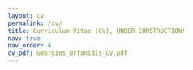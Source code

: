 ```yaml
---
layout: cv
permalink: /cv/
title: Curriculum Vitae (CV), UNDER CONSTRUCTION!
nav: true
nav_order: 4
cv_pdf: Georgios_Orfanidis_CV.pdf
---
```

